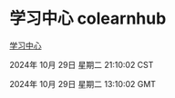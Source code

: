 # 学习中心 colearnhub
[学习中心](http://219.139.197.74:56308/colearnhub/)

2024年 10月 29日 星期二 21:10:02 CST

2024年 10月 29日 星期二 13:10:02 GMT
